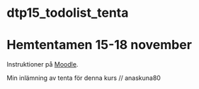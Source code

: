 # dtp15_todolist_tenta
# Hemtentamen 15-18 november
Instruktioner på [Moodle](http://moodle.molk.se/mod/assign/view.php?id=3796).

Min inlämning av tenta för denna kurs
// anaskuna80
